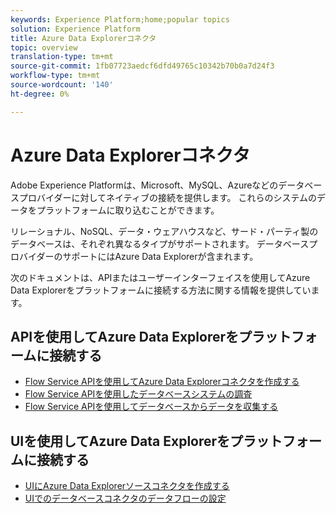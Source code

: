 ```yaml
---
keywords: Experience Platform;home;popular topics
solution: Experience Platform
title: Azure Data Explorerコネクタ
topic: overview
translation-type: tm+mt
source-git-commit: 1fb07723aedcf6dfd49765c10342b70b0a7d24f3
workflow-type: tm+mt
source-wordcount: '140'
ht-degree: 0%

---
```



# Azure Data Explorerコネクタ

Adobe Experience Platformは、Microsoft、MySQL、Azureなどのデータベースプロバイダーに対してネイティブの接続を提供します。 これらのシステムのデータをプラットフォームに取り込むことができます。

リレーショナル、NoSQL、データ・ウェアハウスなど、サード・パーティ製のデータベースは、それぞれ異なるタイプがサポートされます。 データベースプロバイダーのサポートにはAzure Data Explorerが含まれます。

次のドキュメントは、APIまたはユーザーインターフェイスを使用してAzure Data Explorerをプラットフォームに接続する方法に関する情報を提供しています。

## APIを使用してAzure Data Explorerをプラットフォームに接続する

- [Flow Service APIを使用してAzure Data Explorerコネクタを作成する](../../tutorials/api/create/databases/data-explorer.md)
- [Flow Service APIを使用したデータベースシステムの調査](../../tutorials/api/explore/database-nosql.md)
- [Flow Service APIを使用してデータベースからデータを収集する](../../tutorials/api/collect/database-nosql.md)

## UIを使用してAzure Data Explorerをプラットフォームに接続する

- [UIにAzure Data Explorerソースコネクタを作成する](../../tutorials/ui/create/databases/ats.md)
- [UIでのデータベースコネクタのデータフローの設定](../../tutorials/ui/dataflow/databases.md)